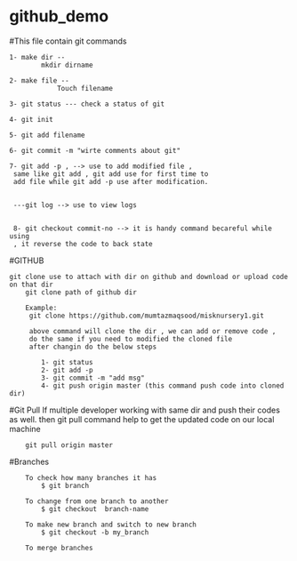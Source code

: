 # github_demo

#This file contain git commands 

    1- make dir --
            mkdir dirname
    
    2- make file --
                Touch filename 
     
    3- git status --- check a status of git 
     
    4- git init
    
    5- git add filename
    
    6- git commit -m "wirte comments about git"
    
    7- git add -p , --> use to add modified file ,
     same like git add , git add use for first time to 
     add file while git add -p use after modification.
     
     
     ---git log --> use to view logs 
     
     
     8- git checkout commit-no --> it is handy command becareful while using
     , it reverse the code to back state

#GITHUB 
    
    git clone use to attach with dir on github and download or upload code on that dir
        git clone path of github dir
        
        Example:
         git clone https://github.com/mumtazmaqsood/misknursery1.git
         
         above command will clone the dir , we can add or remove code , 
         do the same if you need to modified the cloned file
         after changin do the below steps
            
            1- git status
            2- git add -p
            3- git commit -m "add msg"
            4- git push origin master (this command push code into cloned dir)
    
#Git Pull
    If multiple developer working with same dir and push their codes as well. then
    git pull command help to get the updated code on our local machine
    
        git pull origin master 
     
#Branches

        To check how many branches it has 
            $ git branch
            
        To change from one branch to another 
            $ git checkout  branch-name 
         
        To make new branch and switch to new branch
            $ git checkout -b my_branch
        
        To merge branches 
         